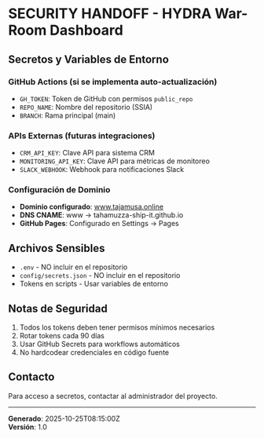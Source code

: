# SECURITY HANDOFF - HYDRA War-Room Dashboard

## Secretos y Variables de Entorno

### GitHub Actions (si se implementa auto-actualización)
- `GH_TOKEN`: Token de GitHub con permisos `public_repo`
- `REPO_NAME`: Nombre del repositorio (SSIA)
- `BRANCH`: Rama principal (main)

### APIs Externas (futuras integraciones)
- `CRM_API_KEY`: Clave API para sistema CRM
- `MONITORING_API_KEY`: Clave API para métricas de monitoreo
- `SLACK_WEBHOOK`: Webhook para notificaciones Slack

### Configuración de Dominio
- **Dominio configurado**: www.tajamusa.online
- **DNS CNAME**: www → tahamuzza-ship-it.github.io
- **GitHub Pages**: Configurado en Settings → Pages

## Archivos Sensibles
- `.env` - NO incluir en el repositorio
- `config/secrets.json` - NO incluir en el repositorio
- Tokens en scripts - Usar variables de entorno

## Notas de Seguridad
1. Todos los tokens deben tener permisos mínimos necesarios
2. Rotar tokens cada 90 días
3. Usar GitHub Secrets para workflows automáticos
4. No hardcodear credenciales en código fuente

## Contacto
Para acceso a secretos, contactar al administrador del proyecto.

---
**Generado**: 2025-10-25T08:15:00Z  
**Versión**: 1.0
